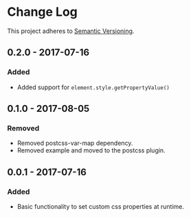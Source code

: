 # Change Log
This project adheres to [Semantic Versioning](http://semver.org/).

## 0.2.0 - 2017-07-16
### Added
- Added support for `element.style.getPropertyValue()`

## 0.1.0 - 2017-08-05
### Removed
- Removed postcss-var-map dependency.
- Removed example and moved to the postcss plugin.

## 0.0.1 - 2017-07-16
### Added
- Basic functionality to set custom css properties at runtime.
